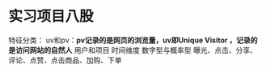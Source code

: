 # 实习项目八股
特征分类：
uv和pv：**pv记录的是网页的浏览量，uv即Unique Visitor ，记录的是访问网站的自然人**
用户和项目
时间维度
数字型与概率型
曝光、点击、分享、评论、点赞、点击商品、加购、下单
<!--stackedit_data:
eyJoaXN0b3J5IjpbMTgyMjQwODA4MywtMTkzOTYzMDA3NF19
-->